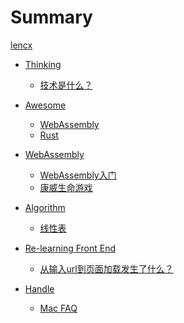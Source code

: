 # Summary

[lencx](./README.md)

* [Thinking](./thinking/toc.md)
  * [技术是什么？](./thinking/what_is_the_tech.md)

* [Awesome](./awesome/toc.md)
  * [WebAssembly](./awesome/wasm.md)
  * [Rust](./awesome/rust.md)
  <!-- * [Tech](./awesome/tech.md) -->

<!-- * [Rust](./rust/toc.md) -->

<!-- * [Math](./math/toc.md)
  * [测试](./math/chapter_1.md) -->

* [WebAssembly](./wasm/toc.md)
  * [WebAssembly入门](./wasm/rust_wasm_frontend.md)
  * [康威生命游戏](./wasm/game_of_life.md)

* [Algorithm](./algorithm/toc.md)
  * [线性表](./algorithm/linear_list.md)

* [Re-learning Front End](./fe/toc.md)
  * [从输入url到页面加载发生了什么？](./fe/what_happens_when.md)

* [Handle](./handle/toc.md)
  * [Mac FAQ](./handle/mac.md)

<!-- * [Flutter](./flutter/toc.md)
  * [快速开始](./flutter/get_start.md) -->
